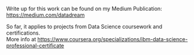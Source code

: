 Write up for this work can be found on my Medium Publication: https://medium.com/datadream

So far, it applies to projects from Data Science coursework and certifications.  
More info at https://www.coursera.org/specializations/ibm-data-science-professional-certificate
